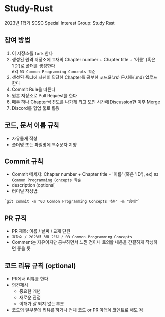 # Study-Rust
2023년 1학기 SCSC Special Interest Group: Study Rust

## 참여 방법
1. 이 저장소를 `fork` 한다
2. 생성된 원격 저장소에 교재의 Chapter number +  Chapter title + '이름' (혹은 'ID')로 폴더를 생성한다  
   ex) `03 Common Programming Concepts 학순`
3. 생성된 폴더에 자신이 담당한 Chapter를 공부한 코드와(.rs) 문서를(.md) 업로드한다
4. Commit Rule을 따른다
5. 원본 저장소로 Pull Request를 한다
6. 매주 하나 Chapter씩 진도를 나가게 되고 모인 시간에 Discussion한 이후 Merge 
7. Discord를 협업 툴로 활용

## 코드, 문서 이름 규칙
- 자유롭게 작성
- 폴더명 또는 파일명에 특수문자 지양

## Commit 규칙
- Commit 메세지: Chapter number + Chapter title + '이름' (혹은 'ID'), ex) `03 Common Programming Concepts 학순`
- description (optional)
- 터미널 작성법: 
```
`git commit -m "03 Common Programming Concepts 학순" -m "응애"`
```

## PR 규칙
- PR 제목: 이름 / 날짜 / 교재 단원
-  ```김학순 / 2023년 3월 28일 / 03 Common Programming Concepts```
-  Comment는 자유이지만 공부하면서 느낀 점이나 토의할 내용을 간결하게 작성하면 좋을 듯

## 코드 리뷰 규칙 (optional)
- PR에서 리뷰를 한다
- 의견제시
  -   중요한 개념
  -   새로운 관점
  -   이해가 잘 되지 않는 부분
- 코드의 일부분에 리뷰를 하거나 전체 코드 or PR 아래에 코멘트로 해도 됨
